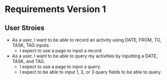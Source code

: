 # Requirements Version 1

## User Stroies

* As a user, I want to be able to record an activity using DATE, FROM, TO, TASK, TAG inputs.
  * I expect to use a page to input a record.
* As a user, I want to be able to query my activities by inputting a DATE, TASK, and TAG.
  * I expect to use a page to input a query.
  * I expect to be able to input 1, 2, or 3 query fields to be able to query.
